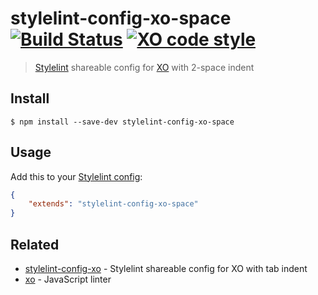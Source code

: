 # stylelint-config-xo-space [![Build Status](https://travis-ci.org/xojs/stylelint-config-xo-space.svg?branch=master)](https://travis-ci.org/xojs/stylelint-config-xo-space) [![XO code style](https://img.shields.io/badge/code_style-XO-5ed9c7.svg)](https://github.com/xojs/xo)

> [Stylelint](https://stylelint.io) shareable config for [XO](https://github.com/xojs/xo) with 2-space indent


## Install

```
$ npm install --save-dev stylelint-config-xo-space
```


## Usage

Add this to your [Stylelint config](https://stylelint.io/user-guide/configuration/):

```json
{
	"extends": "stylelint-config-xo-space"
}
```


## Related

- [stylelint-config-xo](https://github.com/xojs/stylelint-config-xo) - Stylelint shareable config for XO with tab indent
- [xo](https://github.com/xojs/xo) - JavaScript linter
